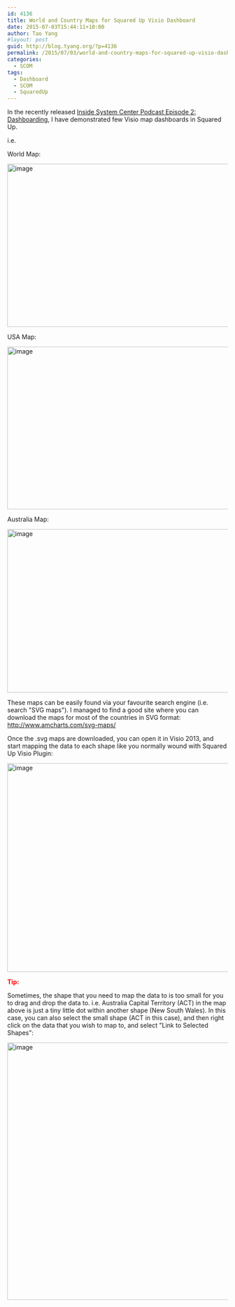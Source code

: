 ```yaml
---
id: 4136
title: World and Country Maps for Squared Up Visio Dashboard
date: 2015-07-03T15:44:11+10:00
author: Tao Yang
#layout: post
guid: http://blog.tyang.org/?p=4136
permalink: /2015/07/03/world-and-country-maps-for-squared-up-visio-dashboard/
categories:
  - SCOM
tags:
  - Dashboard
  - SCOM
  - SquaredUp
---
```

In the recently released <a href="https://www.youtube.com/watch?v=NuMAUKEDkx0" target="_blank">Inside System Center Podcast Episode 2: Dashboarding</a>, I have demonstrated few Visio map dashboards in Squared Up.

i.e.

World Map:

<a href="http://blog.tyang.org/wp-content/uploads/2015/07/image12.png"><img style="background-image: none; padding-top: 0px; padding-left: 0px; display: inline; padding-right: 0px; border: 0px;" title="image" src="http://blog.tyang.org/wp-content/uploads/2015/07/image_thumb12.png" alt="image" width="653" height="372" border="0" /></a>

USA Map:

<a href="http://blog.tyang.org/wp-content/uploads/2015/07/image13.png"><img style="background-image: none; padding-top: 0px; padding-left: 0px; display: inline; padding-right: 0px; border: 0px;" title="image" src="http://blog.tyang.org/wp-content/uploads/2015/07/image_thumb13.png" alt="image" width="653" height="371" border="0" /></a>

Australia Map:

<a href="http://blog.tyang.org/wp-content/uploads/2015/07/image14.png"><img style="background-image: none; padding-top: 0px; padding-left: 0px; display: inline; padding-right: 0px; border: 0px;" title="image" src="http://blog.tyang.org/wp-content/uploads/2015/07/image_thumb14.png" alt="image" width="656" height="373" border="0" /></a>

These maps can be easily found via your favourite search engine (i.e. search "SVG maps"). I managed to find a good site where you can download the maps for most of the countries in SVG format: <a title="http://www.amcharts.com/svg-maps/" href="http://www.amcharts.com/svg-maps/">http://www.amcharts.com/svg-maps/</a>

Once the .svg maps are downloaded, you can open it in Visio 2013, and start mapping the data to each shape like you normally wound with Squared Up Visio Plugin:

<a href="http://blog.tyang.org/wp-content/uploads/2015/07/image15.png"><img style="background-image: none; padding-top: 0px; padding-left: 0px; display: inline; padding-right: 0px; border: 0px;" title="image" src="http://blog.tyang.org/wp-content/uploads/2015/07/image_thumb15.png" alt="image" width="637" height="476" border="0" /></a>

<strong><span style="color: #ff0000;">Tip:</span></strong>

Sometimes, the shape that you need to map the data to is too small for you to drag and drop the data to. i.e. Australia Capital Territory (ACT) in the map above is just a tiny little dot within another shape (New South Wales). In this case, you can also select the small shape (ACT in this case), and then right click on the data that you wish to map to, and select "Link to Selected Shapes":

<a href="http://blog.tyang.org/wp-content/uploads/2015/07/image16.png"><img style="background-image: none; padding-top: 0px; padding-left: 0px; display: inline; padding-right: 0px; border: 0px;" title="image" src="http://blog.tyang.org/wp-content/uploads/2015/07/image_thumb16.png" alt="image" width="636" height="587" border="0" /></a>